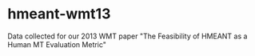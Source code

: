 hmeant-wmt13
=============

Data collected for our 2013 WMT paper "The Feasibility of HMEANT as a Human MT Evaluation Metric"
